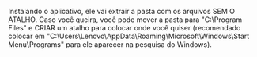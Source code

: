 Instalando o aplicativo, ele vai extrair a pasta com os arquivos SEM O ATALHO. Caso você queira, você pode mover a pasta para "C:\Program Files" e CRIAR um atalho para colocar onde você quiser (recomendado colocar em "C:\Users\Lenovo\AppData\Roaming\Microsoft\Windows\Start Menu\Programs" para ele aparecer na pesquisa do Windows).
